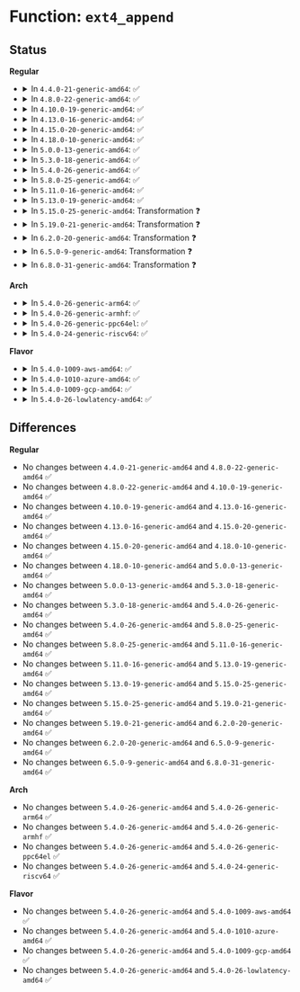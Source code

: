 # Function: <code>ext4_append</code>

## Status
<b>Regular</b>
<ul>
<li>
<details>
<summary>In <code>4.4.0-21-generic-amd64</code>: ✅</summary>

```c
struct buffer_head * ext4_append(handle_t * handle, struct inode * inode, ext4_lblk_t * block)
```

```json
{
  "name": "ext4_append",
  "collision_type": "Unique Static",
  "inline_type": "No",
  "funcs": [
    {
      "addr": 18446744071581604112,
      "name": "ext4_append",
      "external": false,
      "loc": "fs/ext4/namei.c:50",
      "file": "fs/ext4/namei.c",
      "inline": "seen, unknown",
      "caller_inline": [],
      "caller_func": [
        "fs/ext4/namei.c:do_split",
        "fs/ext4/namei.c:ext4_add_entry",
        "fs/ext4/namei.c:ext4_mkdir"
      ]
    }
  ],
  "symbols": [
    {
      "addr": 18446744071581604112,
      "name": "ext4_append",
      "section": ".text",
      "bind": "STB_LOCAL",
      "size": 214
    }
  ]
}
```
</details>
</li>
<li>
<details>
<summary>In <code>4.8.0-22-generic-amd64</code>: ✅</summary>

```c
struct buffer_head * ext4_append(handle_t * handle, struct inode * inode, ext4_lblk_t * block)
```

```json
{
  "name": "ext4_append",
  "collision_type": "Unique Static",
  "inline_type": "No",
  "funcs": [
    {
      "addr": 18446744071581796416,
      "name": "ext4_append",
      "external": false,
      "loc": "fs/ext4/namei.c:50",
      "file": "fs/ext4/namei.c",
      "inline": "seen, unknown",
      "caller_inline": [],
      "caller_func": [
        "fs/ext4/namei.c:ext4_mkdir",
        "fs/ext4/namei.c:ext4_dx_add_entry",
        "fs/ext4/namei.c:ext4_add_entry",
        "fs/ext4/namei.c:make_indexed_dir",
        "fs/ext4/namei.c:do_split"
      ]
    }
  ],
  "symbols": [
    {
      "addr": 18446744071581796416,
      "name": "ext4_append",
      "section": ".text",
      "bind": "STB_LOCAL",
      "size": 213
    }
  ]
}
```
</details>
</li>
<li>
<details>
<summary>In <code>4.10.0-19-generic-amd64</code>: ✅</summary>

```c
struct buffer_head * ext4_append(handle_t * handle, struct inode * inode, ext4_lblk_t * block)
```

```json
{
  "name": "ext4_append",
  "collision_type": "Unique Static",
  "inline_type": "No",
  "funcs": [
    {
      "addr": 18446744071581885920,
      "name": "ext4_append",
      "external": false,
      "loc": "fs/ext4/namei.c:50",
      "file": "fs/ext4/namei.c",
      "inline": "seen, unknown",
      "caller_inline": [],
      "caller_func": [
        "fs/ext4/namei.c:ext4_mkdir",
        "fs/ext4/namei.c:ext4_dx_add_entry",
        "fs/ext4/namei.c:ext4_add_entry",
        "fs/ext4/namei.c:make_indexed_dir",
        "fs/ext4/namei.c:do_split"
      ]
    }
  ],
  "symbols": [
    {
      "addr": 18446744071581885920,
      "name": "ext4_append",
      "section": ".text",
      "bind": "STB_LOCAL",
      "size": 213
    }
  ]
}
```
</details>
</li>
<li>
<details>
<summary>In <code>4.13.0-16-generic-amd64</code>: ✅</summary>

```c
struct buffer_head * ext4_append(handle_t * handle, struct inode * inode, ext4_lblk_t * block)
```

```json
{
  "name": "ext4_append",
  "collision_type": "Unique Static",
  "inline_type": "No",
  "funcs": [
    {
      "addr": 18446744071582081536,
      "name": "ext4_append",
      "external": false,
      "loc": "fs/ext4/namei.c:50",
      "file": "fs/ext4/namei.c",
      "inline": "seen, unknown",
      "caller_inline": [],
      "caller_func": [
        "fs/ext4/namei.c:ext4_mkdir",
        "fs/ext4/namei.c:ext4_dx_add_entry",
        "fs/ext4/namei.c:ext4_add_entry",
        "fs/ext4/namei.c:make_indexed_dir",
        "fs/ext4/namei.c:do_split"
      ]
    }
  ],
  "symbols": [
    {
      "addr": 18446744071582081536,
      "name": "ext4_append",
      "section": ".text",
      "bind": "STB_LOCAL",
      "size": 213
    }
  ]
}
```
</details>
</li>
<li>
<details>
<summary>In <code>4.15.0-20-generic-amd64</code>: ✅</summary>

```c
struct buffer_head * ext4_append(handle_t * handle, struct inode * inode, ext4_lblk_t * block)
```

```json
{
  "name": "ext4_append",
  "collision_type": "Unique Static",
  "inline_type": "No",
  "funcs": [
    {
      "addr": 18446744071582231152,
      "name": "ext4_append",
      "external": false,
      "loc": "fs/ext4/namei.c:51",
      "file": "fs/ext4/namei.c",
      "inline": "seen, unknown",
      "caller_inline": [],
      "caller_func": [
        "fs/ext4/namei.c:ext4_mkdir",
        "fs/ext4/namei.c:ext4_dx_add_entry",
        "fs/ext4/namei.c:ext4_add_entry",
        "fs/ext4/namei.c:make_indexed_dir",
        "fs/ext4/namei.c:do_split"
      ]
    }
  ],
  "symbols": [
    {
      "addr": 18446744071582231152,
      "name": "ext4_append",
      "section": ".text",
      "bind": "STB_LOCAL",
      "size": 213
    }
  ]
}
```
</details>
</li>
<li>
<details>
<summary>In <code>4.18.0-10-generic-amd64</code>: ✅</summary>

```c
struct buffer_head * ext4_append(handle_t * handle, struct inode * inode, ext4_lblk_t * block)
```

```json
{
  "name": "ext4_append",
  "collision_type": "Unique Static",
  "inline_type": "No",
  "funcs": [
    {
      "addr": 18446744071582420944,
      "name": "ext4_append",
      "external": false,
      "loc": "fs/ext4/namei.c:52",
      "file": "fs/ext4/namei.c",
      "inline": "seen, unknown",
      "caller_inline": [],
      "caller_func": [
        "fs/ext4/namei.c:ext4_mkdir",
        "fs/ext4/namei.c:ext4_dx_add_entry",
        "fs/ext4/namei.c:ext4_add_entry",
        "fs/ext4/namei.c:make_indexed_dir",
        "fs/ext4/namei.c:do_split"
      ]
    }
  ],
  "symbols": [
    {
      "addr": 18446744071582420944,
      "name": "ext4_append",
      "section": ".text",
      "bind": "STB_LOCAL",
      "size": 226
    }
  ]
}
```
</details>
</li>
<li>
<details>
<summary>In <code>5.0.0-13-generic-amd64</code>: ✅</summary>

```c
struct buffer_head * ext4_append(handle_t * handle, struct inode * inode, ext4_lblk_t * block)
```

```json
{
  "name": "ext4_append",
  "collision_type": "Unique Static",
  "inline_type": "No",
  "funcs": [
    {
      "addr": 18446744071582520432,
      "name": "ext4_append",
      "external": false,
      "loc": "fs/ext4/namei.c:52",
      "file": "fs/ext4/namei.c",
      "inline": "seen, unknown",
      "caller_inline": [],
      "caller_func": [
        "fs/ext4/namei.c:ext4_mkdir",
        "fs/ext4/namei.c:ext4_dx_add_entry",
        "fs/ext4/namei.c:ext4_add_entry",
        "fs/ext4/namei.c:make_indexed_dir",
        "fs/ext4/namei.c:do_split"
      ]
    }
  ],
  "symbols": [
    {
      "addr": 18446744071582520432,
      "name": "ext4_append",
      "section": ".text",
      "bind": "STB_LOCAL",
      "size": 226
    }
  ]
}
```
</details>
</li>
<li>
<details>
<summary>In <code>5.3.0-18-generic-amd64</code>: ✅</summary>

```c
struct buffer_head * ext4_append(handle_t * handle, struct inode * inode, ext4_lblk_t * block)
```

```json
{
  "name": "ext4_append",
  "collision_type": "Unique Static",
  "inline_type": "No",
  "funcs": [
    {
      "addr": 18446744071582689056,
      "name": "ext4_append",
      "external": false,
      "loc": "fs/ext4/namei.c:53",
      "file": "fs/ext4/namei.c",
      "inline": "seen, unknown",
      "caller_inline": [],
      "caller_func": [
        "fs/ext4/namei.c:ext4_mkdir",
        "fs/ext4/namei.c:ext4_dx_add_entry",
        "fs/ext4/namei.c:ext4_add_entry",
        "fs/ext4/namei.c:make_indexed_dir",
        "fs/ext4/namei.c:do_split"
      ]
    }
  ],
  "symbols": [
    {
      "addr": 18446744071582689056,
      "name": "ext4_append",
      "section": ".text",
      "bind": "STB_LOCAL",
      "size": 223
    }
  ]
}
```
</details>
</li>
<li>
<details>
<summary>In <code>5.4.0-26-generic-amd64</code>: ✅</summary>

```c
struct buffer_head * ext4_append(handle_t * handle, struct inode * inode, ext4_lblk_t * block)
```

```json
{
  "name": "ext4_append",
  "collision_type": "Unique Static",
  "inline_type": "No",
  "funcs": [
    {
      "addr": 18446744071582791248,
      "name": "ext4_append",
      "external": false,
      "loc": "fs/ext4/namei.c:53",
      "file": "fs/ext4/namei.c",
      "inline": "seen, unknown",
      "caller_inline": [],
      "caller_func": [
        "fs/ext4/namei.c:ext4_mkdir",
        "fs/ext4/namei.c:ext4_dx_add_entry",
        "fs/ext4/namei.c:ext4_add_entry",
        "fs/ext4/namei.c:make_indexed_dir",
        "fs/ext4/namei.c:do_split"
      ]
    }
  ],
  "symbols": [
    {
      "addr": 18446744071582791248,
      "name": "ext4_append",
      "section": ".text",
      "bind": "STB_LOCAL",
      "size": 223
    }
  ]
}
```
</details>
</li>
<li>
<details>
<summary>In <code>5.8.0-25-generic-amd64</code>: ✅</summary>

```c
struct buffer_head * ext4_append(handle_t * handle, struct inode * inode, ext4_lblk_t * block)
```

```json
{
  "name": "ext4_append",
  "collision_type": "Unique Static",
  "inline_type": "No",
  "funcs": [
    {
      "addr": 18446744071583103744,
      "name": "ext4_append",
      "external": false,
      "loc": "fs/ext4/namei.c:53",
      "file": "fs/ext4/namei.c",
      "inline": "seen, unknown",
      "caller_inline": [],
      "caller_func": [
        "fs/ext4/namei.c:ext4_dx_add_entry",
        "fs/ext4/namei.c:ext4_add_entry",
        "fs/ext4/namei.c:make_indexed_dir",
        "fs/ext4/namei.c:do_split"
      ]
    }
  ],
  "symbols": [
    {
      "addr": 18446744071583103744,
      "name": "ext4_append",
      "section": ".text",
      "bind": "STB_LOCAL",
      "size": 223
    }
  ]
}
```
</details>
</li>
<li>
<details>
<summary>In <code>5.11.0-16-generic-amd64</code>: ✅</summary>

```c
struct buffer_head * ext4_append(handle_t * handle, struct inode * inode, ext4_lblk_t * block)
```

```json
{
  "name": "ext4_append",
  "collision_type": "Unique Static",
  "inline_type": "No",
  "funcs": [
    {
      "addr": 18446744071583182784,
      "name": "ext4_append",
      "external": false,
      "loc": "fs/ext4/namei.c:53",
      "file": "fs/ext4/namei.c",
      "inline": "seen, unknown",
      "caller_inline": [],
      "caller_func": [
        "fs/ext4/namei.c:ext4_init_new_dir",
        "fs/ext4/namei.c:ext4_dx_add_entry",
        "fs/ext4/namei.c:ext4_add_entry",
        "fs/ext4/namei.c:make_indexed_dir",
        "fs/ext4/namei.c:do_split"
      ]
    }
  ],
  "symbols": [
    {
      "addr": 18446744071583182784,
      "name": "ext4_append",
      "section": ".text",
      "bind": "STB_LOCAL",
      "size": 223
    }
  ]
}
```
</details>
</li>
<li>
<details>
<summary>In <code>5.13.0-19-generic-amd64</code>: ✅</summary>

```c
struct buffer_head * ext4_append(handle_t * handle, struct inode * inode, ext4_lblk_t * block)
```

```json
{
  "name": "ext4_append",
  "collision_type": "Unique Static",
  "inline_type": "No",
  "funcs": [
    {
      "addr": 18446744071583209536,
      "name": "ext4_append",
      "external": false,
      "loc": "fs/ext4/namei.c:53",
      "file": "fs/ext4/namei.c",
      "inline": "seen, unknown",
      "caller_inline": [],
      "caller_func": [
        "fs/ext4/namei.c:ext4_init_new_dir",
        "fs/ext4/namei.c:ext4_dx_add_entry",
        "fs/ext4/namei.c:ext4_add_entry",
        "fs/ext4/namei.c:make_indexed_dir",
        "fs/ext4/namei.c:do_split"
      ]
    }
  ],
  "symbols": [
    {
      "addr": 18446744071583209536,
      "name": "ext4_append",
      "section": ".text",
      "bind": "STB_LOCAL",
      "size": 222
    }
  ]
}
```
</details>
</li>
<li>
<details>
<summary>In <code>5.15.0-25-generic-amd64</code>: Transformation ❓</summary>

```c
struct buffer_head * ext4_append(handle_t * handle, struct inode * inode, ext4_lblk_t * block)
```

```json
{
  "name": "ext4_append",
  "collision_type": "Unique Static",
  "inline_type": "No",
  "funcs": [
    {
      "addr": 0,
      "name": "ext4_append",
      "external": false,
      "loc": "fs/ext4/namei.c:53",
      "file": "fs/ext4/namei.c",
      "inline": "seen, unknown",
      "caller_inline": [],
      "caller_func": [
        "fs/ext4/namei.c:ext4_init_new_dir",
        "fs/ext4/namei.c:ext4_dx_add_entry",
        "fs/ext4/namei.c:ext4_add_entry",
        "fs/ext4/namei.c:make_indexed_dir",
        "fs/ext4/namei.c:do_split"
      ]
    }
  ],
  "symbols": [
    {
      "addr": 18446744071583553072,
      "name": "ext4_append",
      "section": ".text",
      "bind": "STB_LOCAL",
      "size": 254
    },
    {
      "addr": 18446744071592266684,
      "name": "ext4_append.cold",
      "section": ".text",
      "bind": "STB_LOCAL",
      "size": 38
    }
  ]
}
```
</details>
</li>
<li>
<details>
<summary>In <code>5.19.0-21-generic-amd64</code>: Transformation ❓</summary>

```c
struct buffer_head * ext4_append(handle_t * handle, struct inode * inode, ext4_lblk_t * block)
```

```json
{
  "name": "ext4_append",
  "collision_type": "Unique Static",
  "inline_type": "No",
  "funcs": [
    {
      "addr": 0,
      "name": "ext4_append",
      "external": false,
      "loc": "fs/ext4/namei.c:53",
      "file": "fs/ext4/namei.c",
      "inline": "seen, unknown",
      "caller_inline": [],
      "caller_func": [
        "fs/ext4/namei.c:ext4_init_new_dir",
        "fs/ext4/namei.c:ext4_dx_add_entry",
        "fs/ext4/namei.c:ext4_add_entry",
        "fs/ext4/namei.c:make_indexed_dir",
        "fs/ext4/namei.c:do_split"
      ]
    }
  ],
  "symbols": [
    {
      "addr": 18446744071584088496,
      "name": "ext4_append",
      "section": ".text",
      "bind": "STB_LOCAL",
      "size": 417
    },
    {
      "addr": 18446744071594048159,
      "name": "ext4_append.cold",
      "section": ".text",
      "bind": "STB_LOCAL",
      "size": 38
    }
  ]
}
```
</details>
</li>
<li>
<details>
<summary>In <code>6.2.0-20-generic-amd64</code>: Transformation ❓</summary>

```c
struct buffer_head * ext4_append(handle_t * handle, struct inode * inode, ext4_lblk_t * block)
```

```json
{
  "name": "ext4_append",
  "collision_type": "Unique Static",
  "inline_type": "No",
  "funcs": [
    {
      "addr": 0,
      "name": "ext4_append",
      "external": false,
      "loc": "fs/ext4/namei.c:53",
      "file": "fs/ext4/namei.c",
      "inline": "seen, unknown",
      "caller_inline": [],
      "caller_func": [
        "fs/ext4/namei.c:ext4_init_new_dir",
        "fs/ext4/namei.c:ext4_dx_add_entry",
        "fs/ext4/namei.c:ext4_add_entry",
        "fs/ext4/namei.c:make_indexed_dir",
        "fs/ext4/namei.c:do_split"
      ]
    }
  ],
  "symbols": [
    {
      "addr": 18446744071584721024,
      "name": "ext4_append",
      "section": ".text",
      "bind": "STB_LOCAL",
      "size": 447
    },
    {
      "addr": 18446744071596081034,
      "name": "ext4_append.cold",
      "section": ".text",
      "bind": "STB_LOCAL",
      "size": 38
    }
  ]
}
```
</details>
</li>
<li>
<details>
<summary>In <code>6.5.0-9-generic-amd64</code>: Transformation ❓</summary>

```c
struct buffer_head * ext4_append(handle_t * handle, struct inode * inode, ext4_lblk_t * block)
```

```json
{
  "name": "ext4_append",
  "collision_type": "Unique Static",
  "inline_type": "No",
  "funcs": [
    {
      "addr": 0,
      "name": "ext4_append",
      "external": false,
      "loc": "fs/ext4/namei.c:53",
      "file": "fs/ext4/namei.c",
      "inline": "seen, unknown",
      "caller_inline": [],
      "caller_func": [
        "fs/ext4/namei.c:ext4_init_new_dir",
        "fs/ext4/namei.c:ext4_dx_add_entry",
        "fs/ext4/namei.c:ext4_add_entry",
        "fs/ext4/namei.c:make_indexed_dir",
        "fs/ext4/namei.c:do_split"
      ]
    }
  ],
  "symbols": [
    {
      "addr": 18446744071584944416,
      "name": "ext4_append",
      "section": ".text",
      "bind": "STB_LOCAL",
      "size": 447
    },
    {
      "addr": 18446744071596604205,
      "name": "ext4_append.cold",
      "section": ".text",
      "bind": "STB_LOCAL",
      "size": 38
    }
  ]
}
```
</details>
</li>
<li>
<details>
<summary>In <code>6.8.0-31-generic-amd64</code>: Transformation ❓</summary>

```c
struct buffer_head * ext4_append(handle_t * handle, struct inode * inode, ext4_lblk_t * block)
```

```json
{
  "name": "ext4_append",
  "collision_type": "Unique Static",
  "inline_type": "No",
  "funcs": [
    {
      "addr": 0,
      "name": "ext4_append",
      "external": false,
      "loc": "fs/ext4/namei.c:53",
      "file": "fs/ext4/namei.c",
      "inline": "seen, unknown",
      "caller_inline": [],
      "caller_func": [
        "fs/ext4/namei.c:ext4_init_new_dir",
        "fs/ext4/namei.c:ext4_dx_add_entry",
        "fs/ext4/namei.c:ext4_add_entry",
        "fs/ext4/namei.c:make_indexed_dir",
        "fs/ext4/namei.c:do_split"
      ]
    }
  ],
  "symbols": [
    {
      "addr": 18446744071585175744,
      "name": "ext4_append",
      "section": ".text",
      "bind": "STB_LOCAL",
      "size": 447
    },
    {
      "addr": 18446744071597509637,
      "name": "ext4_append.cold",
      "section": ".text",
      "bind": "STB_LOCAL",
      "size": 38
    }
  ]
}
```
</details>
</li>
</ul>
<b>Arch</b>
<ul>
<li>
<details>
<summary>In <code>5.4.0-26-generic-arm64</code>: ✅</summary>

```c
struct buffer_head * ext4_append(handle_t * handle, struct inode * inode, ext4_lblk_t * block)
```

```json
{
  "name": "ext4_append",
  "collision_type": "Unique Static",
  "inline_type": "No",
  "funcs": [
    {
      "addr": 18446603336494460760,
      "name": "ext4_append",
      "external": false,
      "loc": "fs/ext4/namei.c:53",
      "file": "fs/ext4/namei.c",
      "inline": "seen, unknown",
      "caller_inline": [],
      "caller_func": [
        "fs/ext4/namei.c:ext4_mkdir",
        "fs/ext4/namei.c:ext4_dx_add_entry",
        "fs/ext4/namei.c:ext4_add_entry",
        "fs/ext4/namei.c:make_indexed_dir",
        "fs/ext4/namei.c:do_split",
        "fs/ext4/namei.c:do_split"
      ]
    }
  ],
  "symbols": [
    {
      "addr": 18446603336494460760,
      "name": "ext4_append",
      "section": ".text",
      "bind": "STB_LOCAL",
      "size": 252
    }
  ]
}
```
</details>
</li>
<li>
<details>
<summary>In <code>5.4.0-26-generic-armhf</code>: ✅</summary>

```c
struct buffer_head * ext4_append(handle_t * handle, struct inode * inode, ext4_lblk_t * block)
```

```json
{
  "name": "ext4_append",
  "collision_type": "Unique Static",
  "inline_type": "No",
  "funcs": [
    {
      "addr": 3227896408,
      "name": "ext4_append",
      "external": false,
      "loc": "fs/ext4/namei.c:53",
      "file": "fs/ext4/namei.c",
      "inline": "seen, unknown",
      "caller_inline": [],
      "caller_func": [
        "fs/ext4/namei.c:ext4_mkdir",
        "fs/ext4/namei.c:ext4_dx_add_entry",
        "fs/ext4/namei.c:ext4_add_entry",
        "fs/ext4/namei.c:ext4_add_entry",
        "fs/ext4/namei.c:do_split"
      ]
    }
  ],
  "symbols": [
    {
      "addr": 3227896408,
      "name": "ext4_append",
      "section": ".text",
      "bind": "STB_LOCAL",
      "size": 272
    }
  ]
}
```
</details>
</li>
<li>
<details>
<summary>In <code>5.4.0-26-generic-ppc64el</code>: ✅</summary>

```c
struct buffer_head * ext4_append(handle_t * handle, struct inode * inode, ext4_lblk_t * block)
```

```json
{
  "name": "ext4_append",
  "collision_type": "Unique Static",
  "inline_type": "No",
  "funcs": [
    {
      "addr": 13835058055288215968,
      "name": "ext4_append",
      "external": false,
      "loc": "fs/ext4/namei.c:53",
      "file": "fs/ext4/namei.c",
      "inline": "seen, unknown",
      "caller_inline": [],
      "caller_func": [
        "fs/ext4/namei.c:ext4_mkdir",
        "fs/ext4/namei.c:ext4_dx_add_entry",
        "fs/ext4/namei.c:ext4_add_entry",
        "fs/ext4/namei.c:make_indexed_dir",
        "fs/ext4/namei.c:do_split",
        "fs/ext4/namei.c:do_split"
      ]
    }
  ],
  "symbols": [
    {
      "addr": 13835058055288215968,
      "name": "ext4_append",
      "section": ".text",
      "bind": "STB_LOCAL",
      "size": 356
    }
  ]
}
```
</details>
</li>
<li>
<details>
<summary>In <code>5.4.0-24-generic-riscv64</code>: ✅</summary>

```c
struct buffer_head * ext4_append(handle_t * handle, struct inode * inode, ext4_lblk_t * block)
```

```json
{
  "name": "ext4_append",
  "collision_type": "Unique Static",
  "inline_type": "No",
  "funcs": [
    {
      "addr": 18446743936273868142,
      "name": "ext4_append",
      "external": false,
      "loc": "fs/ext4/namei.c:53",
      "file": "fs/ext4/namei.c",
      "inline": "seen, unknown",
      "caller_inline": [],
      "caller_func": [
        "fs/ext4/namei.c:ext4_mkdir",
        "fs/ext4/namei.c:ext4_dx_add_entry",
        "fs/ext4/namei.c:ext4_add_entry",
        "fs/ext4/namei.c:make_indexed_dir",
        "fs/ext4/namei.c:do_split",
        "fs/ext4/namei.c:do_split"
      ]
    }
  ],
  "symbols": [
    {
      "addr": 18446743936273868142,
      "name": "ext4_append",
      "section": ".text",
      "bind": "STB_LOCAL",
      "size": 212
    }
  ]
}
```
</details>
</li>
</ul>
<b>Flavor</b>
<ul>
<li>
<details>
<summary>In <code>5.4.0-1009-aws-amd64</code>: ✅</summary>

```c
struct buffer_head * ext4_append(handle_t * handle, struct inode * inode, ext4_lblk_t * block)
```

```json
{
  "name": "ext4_append",
  "collision_type": "Unique Static",
  "inline_type": "No",
  "funcs": [
    {
      "addr": 18446744071582759984,
      "name": "ext4_append",
      "external": false,
      "loc": "fs/ext4/namei.c:53",
      "file": "fs/ext4/namei.c",
      "inline": "seen, unknown",
      "caller_inline": [],
      "caller_func": [
        "fs/ext4/namei.c:ext4_mkdir",
        "fs/ext4/namei.c:ext4_dx_add_entry",
        "fs/ext4/namei.c:ext4_add_entry",
        "fs/ext4/namei.c:make_indexed_dir",
        "fs/ext4/namei.c:do_split"
      ]
    }
  ],
  "symbols": [
    {
      "addr": 18446744071582759984,
      "name": "ext4_append",
      "section": ".text",
      "bind": "STB_LOCAL",
      "size": 223
    }
  ]
}
```
</details>
</li>
<li>
<details>
<summary>In <code>5.4.0-1010-azure-amd64</code>: ✅</summary>

```c
struct buffer_head * ext4_append(handle_t * handle, struct inode * inode, ext4_lblk_t * block)
```

```json
{
  "name": "ext4_append",
  "collision_type": "Unique Static",
  "inline_type": "No",
  "funcs": [
    {
      "addr": 18446744071582697152,
      "name": "ext4_append",
      "external": false,
      "loc": "fs/ext4/namei.c:53",
      "file": "fs/ext4/namei.c",
      "inline": "seen, unknown",
      "caller_inline": [],
      "caller_func": [
        "fs/ext4/namei.c:ext4_mkdir",
        "fs/ext4/namei.c:ext4_dx_add_entry",
        "fs/ext4/namei.c:ext4_add_entry",
        "fs/ext4/namei.c:make_indexed_dir",
        "fs/ext4/namei.c:do_split"
      ]
    }
  ],
  "symbols": [
    {
      "addr": 18446744071582697152,
      "name": "ext4_append",
      "section": ".text",
      "bind": "STB_LOCAL",
      "size": 223
    }
  ]
}
```
</details>
</li>
<li>
<details>
<summary>In <code>5.4.0-1009-gcp-amd64</code>: ✅</summary>

```c
struct buffer_head * ext4_append(handle_t * handle, struct inode * inode, ext4_lblk_t * block)
```

```json
{
  "name": "ext4_append",
  "collision_type": "Unique Static",
  "inline_type": "No",
  "funcs": [
    {
      "addr": 18446744071582749984,
      "name": "ext4_append",
      "external": false,
      "loc": "fs/ext4/namei.c:53",
      "file": "fs/ext4/namei.c",
      "inline": "seen, unknown",
      "caller_inline": [],
      "caller_func": [
        "fs/ext4/namei.c:ext4_mkdir",
        "fs/ext4/namei.c:ext4_dx_add_entry",
        "fs/ext4/namei.c:ext4_add_entry",
        "fs/ext4/namei.c:make_indexed_dir",
        "fs/ext4/namei.c:do_split"
      ]
    }
  ],
  "symbols": [
    {
      "addr": 18446744071582749984,
      "name": "ext4_append",
      "section": ".text",
      "bind": "STB_LOCAL",
      "size": 223
    }
  ]
}
```
</details>
</li>
<li>
<details>
<summary>In <code>5.4.0-26-lowlatency-amd64</code>: ✅</summary>

```c
struct buffer_head * ext4_append(handle_t * handle, struct inode * inode, ext4_lblk_t * block)
```

```json
{
  "name": "ext4_append",
  "collision_type": "Unique Static",
  "inline_type": "No",
  "funcs": [
    {
      "addr": 18446744071582835120,
      "name": "ext4_append",
      "external": false,
      "loc": "fs/ext4/namei.c:53",
      "file": "fs/ext4/namei.c",
      "inline": "seen, unknown",
      "caller_inline": [],
      "caller_func": [
        "fs/ext4/namei.c:ext4_mkdir",
        "fs/ext4/namei.c:ext4_dx_add_entry",
        "fs/ext4/namei.c:ext4_add_entry",
        "fs/ext4/namei.c:make_indexed_dir",
        "fs/ext4/namei.c:do_split"
      ]
    }
  ],
  "symbols": [
    {
      "addr": 18446744071582835120,
      "name": "ext4_append",
      "section": ".text",
      "bind": "STB_LOCAL",
      "size": 223
    }
  ]
}
```
</details>
</li>
</ul>

## Differences
<b>Regular</b>
<ul>
<li>
No changes between <code>4.4.0-21-generic-amd64</code> and <code>4.8.0-22-generic-amd64</code> ✅
</li>
<li>
No changes between <code>4.8.0-22-generic-amd64</code> and <code>4.10.0-19-generic-amd64</code> ✅
</li>
<li>
No changes between <code>4.10.0-19-generic-amd64</code> and <code>4.13.0-16-generic-amd64</code> ✅
</li>
<li>
No changes between <code>4.13.0-16-generic-amd64</code> and <code>4.15.0-20-generic-amd64</code> ✅
</li>
<li>
No changes between <code>4.15.0-20-generic-amd64</code> and <code>4.18.0-10-generic-amd64</code> ✅
</li>
<li>
No changes between <code>4.18.0-10-generic-amd64</code> and <code>5.0.0-13-generic-amd64</code> ✅
</li>
<li>
No changes between <code>5.0.0-13-generic-amd64</code> and <code>5.3.0-18-generic-amd64</code> ✅
</li>
<li>
No changes between <code>5.3.0-18-generic-amd64</code> and <code>5.4.0-26-generic-amd64</code> ✅
</li>
<li>
No changes between <code>5.4.0-26-generic-amd64</code> and <code>5.8.0-25-generic-amd64</code> ✅
</li>
<li>
No changes between <code>5.8.0-25-generic-amd64</code> and <code>5.11.0-16-generic-amd64</code> ✅
</li>
<li>
No changes between <code>5.11.0-16-generic-amd64</code> and <code>5.13.0-19-generic-amd64</code> ✅
</li>
<li>
No changes between <code>5.13.0-19-generic-amd64</code> and <code>5.15.0-25-generic-amd64</code> ✅
</li>
<li>
No changes between <code>5.15.0-25-generic-amd64</code> and <code>5.19.0-21-generic-amd64</code> ✅
</li>
<li>
No changes between <code>5.19.0-21-generic-amd64</code> and <code>6.2.0-20-generic-amd64</code> ✅
</li>
<li>
No changes between <code>6.2.0-20-generic-amd64</code> and <code>6.5.0-9-generic-amd64</code> ✅
</li>
<li>
No changes between <code>6.5.0-9-generic-amd64</code> and <code>6.8.0-31-generic-amd64</code> ✅
</li>
</ul>
<b>Arch</b>
<ul>
<li>
No changes between <code>5.4.0-26-generic-amd64</code> and <code>5.4.0-26-generic-arm64</code> ✅
</li>
<li>
No changes between <code>5.4.0-26-generic-amd64</code> and <code>5.4.0-26-generic-armhf</code> ✅
</li>
<li>
No changes between <code>5.4.0-26-generic-amd64</code> and <code>5.4.0-26-generic-ppc64el</code> ✅
</li>
<li>
No changes between <code>5.4.0-26-generic-amd64</code> and <code>5.4.0-24-generic-riscv64</code> ✅
</li>
</ul>
<b>Flavor</b>
<ul>
<li>
No changes between <code>5.4.0-26-generic-amd64</code> and <code>5.4.0-1009-aws-amd64</code> ✅
</li>
<li>
No changes between <code>5.4.0-26-generic-amd64</code> and <code>5.4.0-1010-azure-amd64</code> ✅
</li>
<li>
No changes between <code>5.4.0-26-generic-amd64</code> and <code>5.4.0-1009-gcp-amd64</code> ✅
</li>
<li>
No changes between <code>5.4.0-26-generic-amd64</code> and <code>5.4.0-26-lowlatency-amd64</code> ✅
</li>
</ul>
